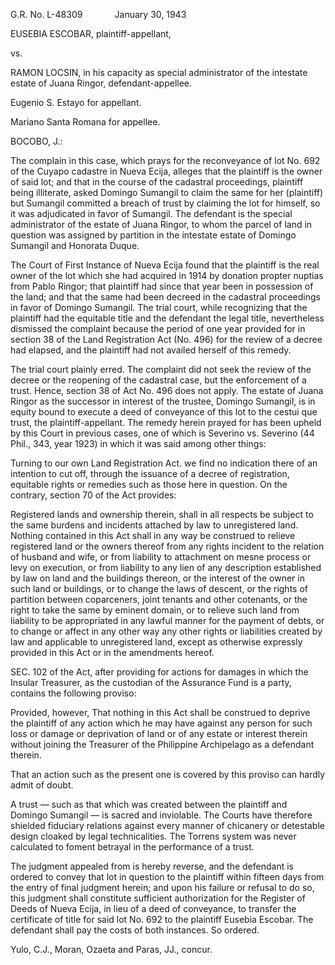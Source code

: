 G.R. No. L-48309             January 30, 1943

  

EUSEBIA ESCOBAR, plaintiff-appellant,

vs.

RAMON LOCSIN, in his capacity as special administrator of the intestate estate of Juana Ringor, defendant-appellee.

  

Eugenio S. Estayo for appellant.

Mariano Santa Romana for appellee.

  

BOCOBO, J.:

  

The complain in this case, which prays for the reconveyance of lot No. 692 of the Cuyapo cadastre in Nueva Ecija, alleges that the plaintiff is the owner of said lot; and that in the course of the cadastral proceedings, plaintiff being illiterate, asked Domingo Sumangil to claim the same for her (plaintiff) but Sumangil committed a breach of trust by claiming the lot for himself, so it was adjudicated in favor of Sumangil. The defendant is the special administrator of the estate of Juana Ringor, to whom the parcel of land in question was assigned by partition in the intestate estate of Domingo Sumangil and Honorata Duque.

  

The Court of First Instance of Nueva Ecija found that the plaintiff is the real owner of the lot which she had acquired in 1914 by donation propter nuptias from Pablo Ringor; that plaintiff had since that year been in possession of the land; and that the same had been decreed in the cadastral proceedings in favor of Domingo Sumangil. The trial court, while recognizing that the plaintiff had the equitable title and the defendant the legal title, nevertheless dismissed the complaint because the period of one year provided for in section 38 of the Land Registration Act (No. 496) for the review of a decree had elapsed, and the plaintiff had not availed herself of this remedy.

  

The trial court plainly erred. The complaint did not seek the review of the decree or the reopening of the cadastral case, but the enforcement of a trust. Hence, section 38 of Act No. 496 does not apply. The estate of Juana Ringor as the successor in interest of the trustee, Domingo Sumangil, is in equity bound to execute a deed of conveyance of this lot to the cestui que trust, the plaintiff-appellant. The remedy herein prayed for has been upheld by this Court in previous cases, one of which is Severino vs. Severino (44 Phil., 343, year 1923) in which it was said among other things:

  

Turning to our own Land Registration Act. we find no indication there of an intention to cut off, through the issuance of a decree of registration, equitable rights or remedies such as those here in question. On the contrary, section 70 of the Act provides:

  

Registered lands and ownership therein, shall in all respects be subject to the same burdens and incidents attached by law to unregistered land. Nothing contained in this Act shall in any way be construed to relieve registered land or the owners thereof from any rights incident to the relation of husband and wife, or from liability to attachment on mesne process or levy on execution, or from liability to any lien of any description established by law on land and the buildings thereon, or the interest of the owner in such land or buildings, or to change the laws of descent, or the rights of partition between coparceners, joint tenants and other cotenants, or the right to take the same by eminent domain, or to relieve such land from liability to be appropriated in any lawful manner for the payment of debts, or to change or affect in any other way any other rights or liabilities created by law and applicable to unregistered land, except as otherwise expressly provided in this Act or in the amendments hereof.

  

SEC. 102 of the Act, after providing for actions for damages in which the Insular Treasurer, as the custodian of the Assurance Fund is a party, contains the following proviso:

  

Provided, however, That nothing in this Act shall be construed to deprive the plaintiff of any action which he may have against any person for such loss or damage or deprivation of land or of any estate or interest therein without joining the Treasurer of the Philippine Archipelago as a defendant therein.

  

That an action such as the present one is covered by this proviso can hardly admit of doubt.

  

A trust — such as that which was created between the plaintiff and Domingo Sumangil — is sacred and inviolable. The Courts have therefore shielded fiduciary relations against every manner of chicanery or detestable design cloaked by legal technicalities. The Torrens system was never calculated to foment betrayal in the performance of a trust.

  

The judgment appealed from is hereby reverse, and the defendant is ordered to convey that lot in question to the plaintiff within fifteen days from the entry of final judgment herein; and upon his failure or refusal to do so, this judgment shall constitute sufficient authorization for the Register of Deeds of Nueva Ecija, in lieu of a deed of conveyance, to transfer the certificate of title for said lot No. 692 to the plaintiff Eusebia Escobar. The defendant shall pay the costs of both instances. So ordered.

  

Yulo, C.J., Moran, Ozaeta and Paras, JJ., concur.